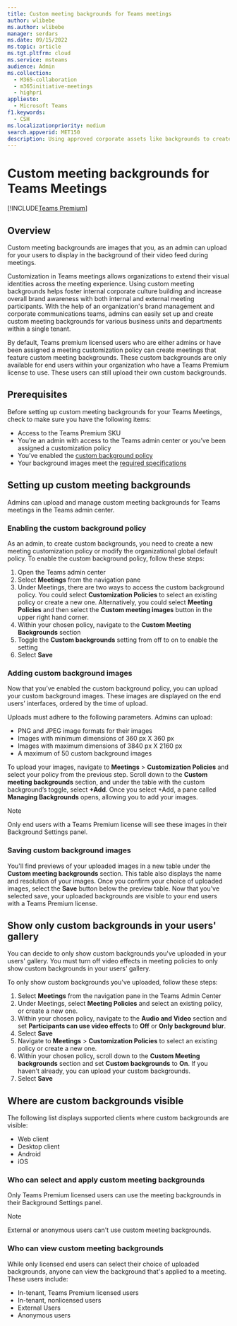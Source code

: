 ```yaml
---
title: Custom meeting backgrounds for Teams meetings
author: wlibebe
ms.author: wlibebe
manager: serdars
ms.date: 09/15/2022
ms.topic: article
ms.tgt.pltfrm: cloud
ms.service: msteams
audience: Admin
ms.collection: 
  - M365-collaboration
  - m365initiative-meetings
  - highpri
appliesto: 
  - Microsoft Teams
f1.keywords:
  - CSH
ms.localizationpriority: medium
search.appverid: MET150
description: Using approved corporate assets like backgrounds to create custom backgrounds for Teams meetings within your organization.
---
```


# Custom meeting backgrounds for Teams Meetings

[!INCLUDE[Teams Premium](includes/teams-premium-ecm.md)]

## Overview

Custom meeting backgrounds are images that you, as an admin can upload for your users to display in the background of their video feed during meetings.

Customization in Teams meetings allows organizations to extend their visual identities across the meeting experience. Using custom meeting backgrounds helps foster internal corporate culture building and increase overall brand awareness with both internal and external meeting participants. With the help of an organization's brand management and corporate communications teams, admins can easily set up and create custom meeting backgrounds for various business units and departments within a single tenant.

By default, Teams premium licensed users who are either admins or have been assigned a meeting customization policy can create meetings that feature custom meeting  backgrounds. These custom backgrounds are only available for end users within your organization who have a Teams Premium license to use. These users can still upload their own custom backgrounds.

## Prerequisites

Before setting up custom meeting backgrounds for your Teams Meetings, check to make sure you have the following items:

- Access to the Teams Premium SKU
- You’re an admin with access to the Teams admin center or you’ve been assigned a customization policy
- You’ve enabled the [custom background policy](#enabling-the-custom-background-policy)
- Your background images meet the [required specifications](#adding-custom-background-images)

## Setting up custom meeting backgrounds

Admins can upload and manage custom meeting backgrounds for Teams meetings in the Teams admin center.

### Enabling the custom background policy

As an admin, to create custom backgrounds, you need to create a new meeting customization policy or modify the organizational global default policy.
To enable the custom background policy, follow these steps:

1. Open the Teams admin center
2. Select **Meetings** from the navigation pane
3. Under Meetings, there are two ways to access the custom background policy. You could select **Customization Policies** to select an existing policy or create a new one. Alternatively, you could select **Meeting Policies** and then select the **Custom meeting images** button in the upper right hand corner.
4. Within your chosen policy, navigate to the **Custom Meeting Backgrounds** section
5. Toggle the **Custom backgrounds** setting from off to on to enable the setting
6. Select **Save**

### Adding custom background images

Now that you’ve enabled the custom background policy, you can upload your custom background images. These images are displayed on the end users’ interfaces, ordered by the time of upload.

Uploads must adhere to the following parameters. Admins can upload:

- PNG and JPEG image formats for their images
- Images with minimum dimensions of 360 px X 360 px
- Images with maximum dimensions of 3840 px X 2160 px
- A maximum of 50 custom background images

To upload your images, navigate to **Meetings** > **Customization Policies** and select your policy from the previous step. Scroll down to the **Custom meeting backgrounds** section, and under the table with the custom background’s toggle, select **+Add**. Once you select +Add, a pane called **Managing Backgrounds** opens, allowing you to add your images.

> [!NOTE]
> Only end users with a Teams Premium license will see these images in their Background Settings panel.

### Saving custom background images

You'll find previews of your uploaded images in a new table under the **Custom meeting backgrounds** section. This table also displays the name and resolution of your images. Once you confirm your choice of uploaded images, select the **Save** button below the preview table. Now that you’ve selected save, your uploaded backgrounds are visible to your end users with a Teams Premium license.

## Show only custom backgrounds in your users' gallery

You can decide to only show custom backgrounds you've uploaded in your users' gallery. You must turn off video effects in meeting policies to only show custom backgrounds in your users' gallery.

To only show custom backgrounds you've uploaded, follow these steps:

1. Select **Meetings** from the navigation pane in the Teams Admin Center
2. Under Meetings, select **Meeting Policies** and select an existing policy, or create a new one.
3. Within your chosen policy, navigate to the **Audio and Video** section and set  **Participants can use video effects** to **Off** or **Only background blur**.
4. Select **Save**
5. Navigate to **Meetings** >  **Customization Policies** to select an existing policy or create a new one.
6. Within your chosen policy, scroll down to the **Custom Meeting backgrounds** section and set **Custom backgrounds** to **On**. If you haven't already, you can upload your custom backgrounds.
7. Select **Save**

## Where are custom backgrounds visible

The following list displays supported clients where custom backgrounds are visible:

- Web client
- Desktop client
- Android
- iOS

### Who can select and apply custom meeting backgrounds

Only Teams Premium licensed users can use the meeting backgrounds in their Background Settings panel.

> [!NOTE]
> External or anonymous users can't use custom meeting backgrounds.

### Who can view custom meeting backgrounds

While only licensed end users can select their choice of uploaded backgrounds, anyone can view the background that's applied to a meeting. These users include:

- In-tenant, Teams Premium licensed users
- In-tenant, nonlicensed users
- External Users
- Anonymous users
